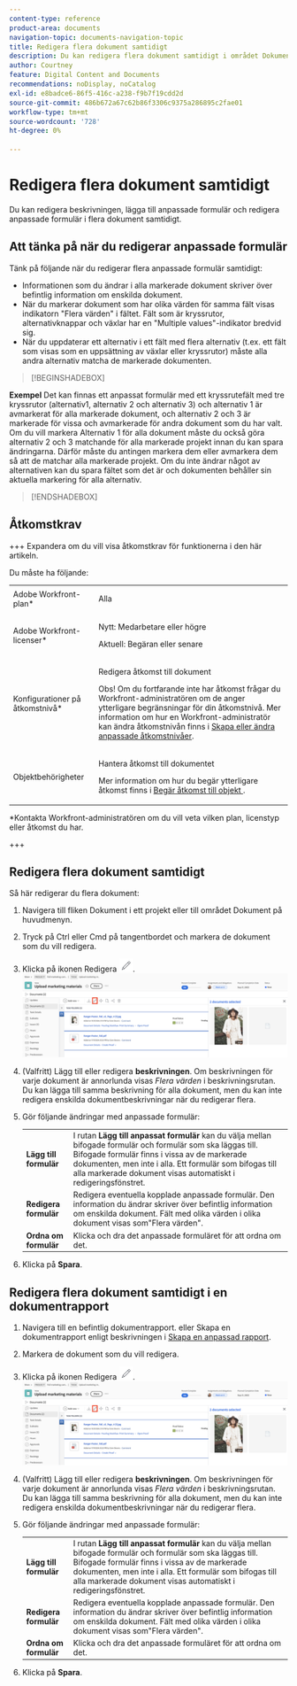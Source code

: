 ```yaml
---
content-type: reference
product-area: documents
navigation-topic: documents-navigation-topic
title: Redigera flera dokument samtidigt
description: Du kan redigera flera dokument samtidigt i området Dokument.
author: Courtney
feature: Digital Content and Documents
recommendations: noDisplay, noCatalog
exl-id: e8badce6-86f5-416c-a238-f9b7f19cdd2d
source-git-commit: 486b672a67c62b86f3306c9375a286895c2fae01
workflow-type: tm+mt
source-wordcount: '728'
ht-degree: 0%

---
```


# Redigera flera dokument samtidigt

Du kan redigera beskrivningen, lägga till anpassade formulär och redigera anpassade formulär i flera dokument samtidigt.

## Att tänka på när du redigerar anpassade formulär

Tänk på följande när du redigerar flera anpassade formulär samtidigt:

* Informationen som du ändrar i alla markerade dokument skriver över befintlig information om enskilda dokument.
* När du markerar dokument som har olika värden för samma fält visas indikatorn &quot;Flera värden&quot; i fältet. Fält som är kryssrutor, alternativknappar och växlar har en &quot;Multiple values&quot;-indikator bredvid sig.
* När du uppdaterar ett alternativ i ett fält med flera alternativ (t.ex. ett fält som visas som en uppsättning av växlar eller kryssrutor) måste alla andra alternativ matcha de markerade dokumenten.

>[!BEGINSHADEBOX]

**Exempel**
Det kan finnas ett anpassat formulär med ett kryssrutefält med tre kryssrutor (alternativ1, alternativ 2 och alternativ 3) och alternativ 1 är avmarkerat för alla markerade dokument, och alternativ 2 och 3 är markerade för vissa och avmarkerade för andra dokument som du har valt. Om du vill markera Alternativ 1 för alla dokument måste du också göra alternativ 2 och 3 matchande för alla markerade projekt innan du kan spara ändringarna. Därför måste du antingen markera dem eller avmarkera dem så att de matchar alla markerade projekt. Om du inte ändrar något av alternativen kan du spara fältet som det är och dokumenten behåller sin aktuella markering för alla alternativ.

>[!ENDSHADEBOX]

## Åtkomstkrav

+++ Expandera om du vill visa åtkomstkrav för funktionerna i den här artikeln.

Du måste ha följande:

<table style="table-layout:auto"> 
 <col> 
 <col> 
 <tbody> 
  <tr> 
   <td role="rowheader">Adobe Workfront-plan*</td> 
   <td> <p> Alla</p> </td> 
  </tr> 
  <tr> 
   <td role="rowheader">Adobe Workfront-licenser*</td> 
   <td><p> Nytt: Medarbetare eller högre</p> 
   <p> Aktuell: Begäran eller senare</p> </td> 
  </tr> 
  <tr> 
   <td role="rowheader">Konfigurationer på åtkomstnivå*</td> 
   <td> <p>Redigera åtkomst till dokument</p> <p>Obs! Om du fortfarande inte har åtkomst frågar du Workfront-administratören om de anger ytterligare begränsningar för din åtkomstnivå. Mer information om hur en Workfront-administratör kan ändra åtkomstnivån finns i <a href="../../administration-and-setup/add-users/configure-and-grant-access/create-modify-access-levels.md" class="MCXref xref">Skapa eller ändra anpassade åtkomstnivåer</a>.</p> </td> 
  </tr> 
  <tr> 
   <td role="rowheader">Objektbehörigheter</td> 
   <td> <p>Hantera åtkomst till dokumentet</p> <p>Mer information om hur du begär ytterligare åtkomst finns i <a href="../../workfront-basics/grant-and-request-access-to-objects/request-access.md" class="MCXref xref">Begär åtkomst till objekt </a>.</p> </td> 
  </tr> 
 </tbody> 
</table>

&#42;Kontakta Workfront-administratören om du vill veta vilken plan, licenstyp eller åtkomst du har.

+++

## Redigera flera dokument samtidigt

Så här redigerar du flera dokument:

1. Navigera till fliken Dokument i ett projekt eller till området Dokument på huvudmenyn.
1. Tryck på Ctrl eller Cmd på tangentbordet och markera de dokument som du vill redigera.
1. Klicka på ikonen Redigera ![redigera](assets/edit-icon.png).
   ![redigera ikonens plats på sidan](assets/edit-multiple-documents.png)
1. (Valfritt) Lägg till eller redigera **beskrivningen**. Om beskrivningen för varje dokument är annorlunda visas _Flera värden_ i beskrivningsrutan. Du kan lägga till samma beskrivning för alla dokument, men du kan inte redigera enskilda dokumentbeskrivningar när du redigerar flera.
1. Gör följande ändringar med anpassade formulär:

   <table>
    <tr>
    <td><strong>Lägg till formulär</strong></td>
    <td>I rutan <strong>Lägg till anpassat formulär</strong> kan du välja mellan bifogade formulär och formulär som ska läggas till. Bifogade formulär finns i vissa av de markerade dokumenten, men inte i alla. Ett formulär som bifogas till alla markerade dokument visas automatiskt i redigeringsfönstret.  </td>
    </tr>
    <tr>
    <td><strong>Redigera formulär</strong></td>
    <td>Redigera eventuella kopplade anpassade formulär. Den information du ändrar skriver över befintlig information om enskilda dokument. Fält med olika värden i olika dokument visas som"Flera värden". </td>
    </tr>
    <tr>
    <td><strong>Ordna om formulär</strong></td>
    <td>Klicka och dra det anpassade formuläret för att ordna om det.</td>
    </tr>
    </table>
1. Klicka på **Spara**.


## Redigera flera dokument samtidigt i en dokumentrapport

1. Navigera till en befintlig dokumentrapport.
eller
Skapa en dokumentrapport enligt beskrivningen i [Skapa en anpassad rapport](/help/quicksilver/reports-and-dashboards/reports/creating-and-managing-reports/create-custom-report.md).
1. Markera de dokument som du vill redigera.
1. Klicka på ikonen Redigera ![redigera](assets/edit-icon.png).
   ![redigera ikonens plats på sidan](assets/edit-multiple-documents.png)
1. (Valfritt) Lägg till eller redigera **beskrivningen**. Om beskrivningen för varje dokument är annorlunda visas _Flera värden_ i beskrivningsrutan. Du kan lägga till samma beskrivning för alla dokument, men du kan inte redigera enskilda dokumentbeskrivningar när du redigerar flera.
1. Gör följande ändringar med anpassade formulär:

   <table>
    <tr>
    <td><strong>Lägg till formulär</strong></td>
    <td>I rutan <strong>Lägg till anpassat formulär</strong> kan du välja mellan bifogade formulär och formulär som ska läggas till. Bifogade formulär finns i vissa av de markerade dokumenten, men inte i alla. Ett formulär som bifogas till alla markerade dokument visas automatiskt i redigeringsfönstret.  </td>
    </tr>
    <tr>
    <td><strong>Redigera formulär</strong></td>
    <td>Redigera eventuella kopplade anpassade formulär. Den information du ändrar skriver över befintlig information om enskilda dokument. Fält med olika värden i olika dokument visas som"Flera värden". </td>
    </tr>
    <tr>
    <td><strong>Ordna om formulär</strong></td>
    <td>Klicka och dra det anpassade formuläret för att ordna om det.</td>
    </tr>
    </table>
1. Klicka på **Spara**.
